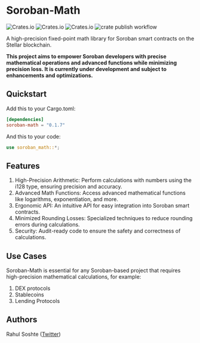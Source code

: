 # Soroban-Math

![Crates.io](https://img.shields.io/crates/v/soroban-math)
![Crates.io](https://img.shields.io/crates/l/soroban-math)
![Crates.io](https://img.shields.io/crates/d/soroban-math)
![crate publish workflow](https://github.com/rahul-soshte/soroban-math/actions/workflows/publish.yml/badge.svg)

A high-precision fixed-point math library for Soroban smart contracts on the Stellar blockchain.

**This project aims to empower Soroban developers with precise mathematical operations and advanced functions while minimizing precision loss. It is currently under development and subject to enhancements and optimizations.**


## Quickstart

Add this to your Cargo.toml:

```toml
[dependencies]
soroban-math = "0.1.7"
```

And this to your code:

```rust
use soroban_math::*;
```

## Features
1. High-Precision Arithmetic: Perform calculations with numbers using the i128 type, ensuring precision and accuracy.
2. Advanced Math Functions: Access advanced mathematical functions like logarithms, exponentiation, and more.
3. Ergonomic API: An intuitive API for easy integration into Soroban smart contracts.
4. Minimized Rounding Losses: Specialized techniques to reduce rounding errors during calculations.
5. Security: Audit-ready code to ensure the safety and correctness of calculations.

## Use Cases

Soroban-Math is essential for any Soroban-based project that requires high-precision mathematical calculations, for example:

1. DEX protocols
2. Stablecoins 
3. Lending Protocols

## Authors

Rahul Soshte ([Twitter](https://twitter.com/RahulSoshte))